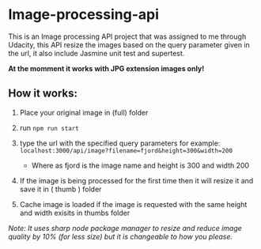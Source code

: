 # Image-processing-api
This is an Image processing API project that was assigned to me through Udacity, this API resize the images based on the query parameter given in the url, it also include Jasmine unit test and supertest.

**At the momment it works with JPG extension images only!**

## How it works:
1. Place your original image in (full) folder
2. run `npm run start`
3. type the url with the specified query parameters for example: `localhost:3000/api/image?filename=fjord&height=300&width=200`
   - Where as fjord is the image name and height is 300 and width 200
   
3. If the image is being processed for the first time then it will resize it and save it in ( thumb ) folder 
4. Cache image is loaded if the image is requested with the same height and width exisits in thumbs folder

*Note: It uses sharp node package manager to resize and reduce image quality by 10% (for less size) but it is changeable to how you please.*
